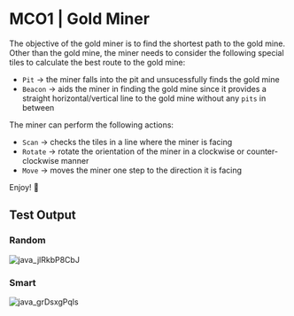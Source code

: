# MCO1 | Gold Miner
The objective of the gold miner is to find the shortest path to the gold mine. Other than the gold mine, the miner needs to consider the following special tiles to calculate the best route to the gold mine:
- `Pit` → the miner falls into the pit and unsucessfully finds the gold mine
- `Beacon` → aids the miner in finding the gold mine since it provides a straight horizontal/vertical line to the gold mine without any `pits` in between

The miner can perform the following actions:
- `Scan` → checks the tiles in a line where the miner is facing
- `Rotate` → rotate the orientation of the miner in a clockwise or counter-clockwise manner
- `Move` → moves the miner one step to the direction it is facing

Enjoy! 👾

## Test Output
### Random
![java_jlRkbP8CbJ](https://github.com/Galahallt/MCO1_GOLD_MINER/assets/75112985/bfa9c840-226e-4098-9a26-fd1687276915)

### Smart
![java_grDsxgPqls](https://github.com/Galahallt/MCO1_GOLD_MINER/assets/75112985/d115c94d-93bf-4269-932b-f18e978a72b9)
